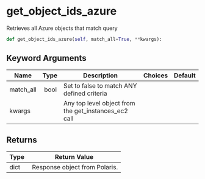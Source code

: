 # get_object_ids_azure

Retrieves all Azure objects that match query

```py
def get_object_ids_azure(self, match_all=True, **kwargs):
```


## Keyword Arguments

| Name        | Type | Description                                                                 | Choices | Default |
|-------------|------|-----------------------------------------------------------------------------|---------|---------|
| match_all  | bool | Set to false to match ANY defined criteria |  |  |
| kwargs  |  | Any top level object from the get_instances_ec2 call |  |  |

## Returns

| Type | Return Value                                                                                  |
|------|-----------------------------------------------------------------------------------------------|
| dict | Response object from Polaris. |



